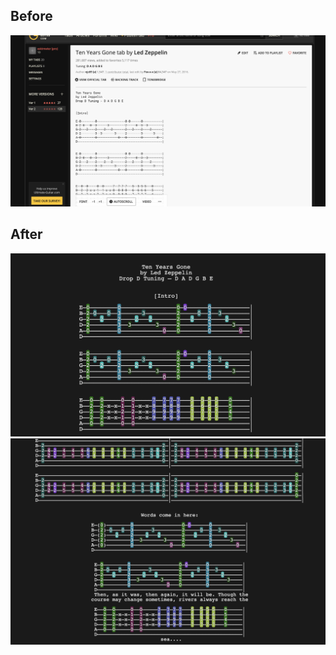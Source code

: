 ## Before
![](img/before.png?raw=true)
## After
![](img/after1.png?raw=true)
![](img/after2.png?raw=true)
